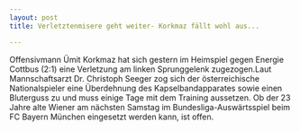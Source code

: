 ```yaml
---
layout: post
title: Verletztenmisere geht weiter- Korkmaz fällt wohl aus...

---
```


Offensivmann Ümit Korkmaz hat sich gestern im Heimspiel gegen Energie Cottbus (2:1) eine Verletzung am linken Sprunggelenk zugezogen.Laut Mannschaftsarzt Dr. Christoph Seeger zog sich der österreichische Nationalspieler eine Überdehnung des Kapselbandapparates sowie einen Bluterguss zu und muss einige Tage mit dem Training aussetzen. Ob der 23 Jahre alte Wiener am nächsten Samstag im Bundesliga-Auswärtsspiel beim FC Bayern München eingesetzt werden kann, ist offen.


